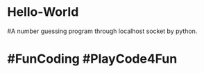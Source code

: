 # Hello-World

#A number guessing program through localhost socket by python.

#   #FunCoding #PlayCode4Fun 